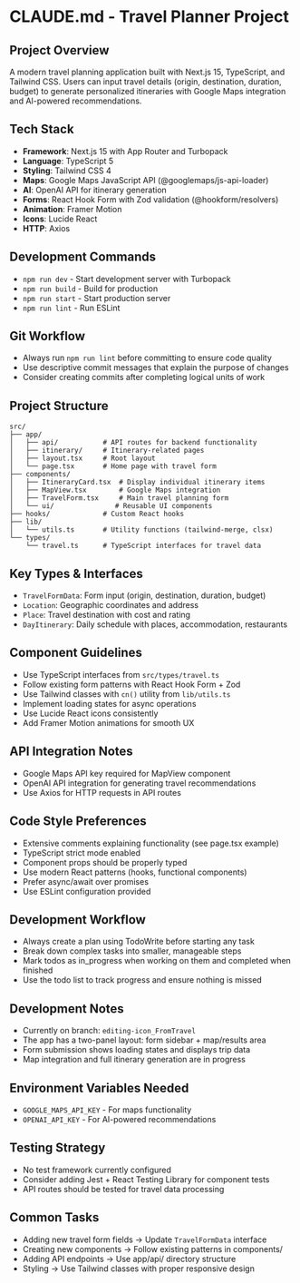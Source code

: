 # CLAUDE.md - Travel Planner Project

## Project Overview
A modern travel planning application built with Next.js 15, TypeScript, and Tailwind CSS. Users can input travel details (origin, destination, duration, budget) to generate personalized itineraries with Google Maps integration and AI-powered recommendations.

## Tech Stack
- **Framework**: Next.js 15 with App Router and Turbopack
- **Language**: TypeScript 5
- **Styling**: Tailwind CSS 4
- **Maps**: Google Maps JavaScript API (@googlemaps/js-api-loader)
- **AI**: OpenAI API for itinerary generation
- **Forms**: React Hook Form with Zod validation (@hookform/resolvers)
- **Animation**: Framer Motion
- **Icons**: Lucide React
- **HTTP**: Axios

## Development Commands
- `npm run dev` - Start development server with Turbopack
- `npm run build` - Build for production
- `npm run start` - Start production server
- `npm run lint` - Run ESLint

## Git Workflow
- Always run `npm run lint` before committing to ensure code quality
- Use descriptive commit messages that explain the purpose of changes
- Consider creating commits after completing logical units of work

## Project Structure
```
src/
├── app/
│   ├── api/           # API routes for backend functionality
│   ├── itinerary/     # Itinerary-related pages
│   ├── layout.tsx     # Root layout
│   └── page.tsx       # Home page with travel form
├── components/
│   ├── ItineraryCard.tsx  # Display individual itinerary items
│   ├── MapView.tsx        # Google Maps integration
│   ├── TravelForm.tsx     # Main travel planning form
│   └── ui/               # Reusable UI components
├── hooks/             # Custom React hooks
├── lib/
│   └── utils.ts       # Utility functions (tailwind-merge, clsx)
└── types/
    └── travel.ts      # TypeScript interfaces for travel data
```

## Key Types & Interfaces
- `TravelFormData`: Form input (origin, destination, duration, budget)
- `Location`: Geographic coordinates and address
- `Place`: Travel destination with cost and rating
- `DayItinerary`: Daily schedule with places, accommodation, restaurants

## Component Guidelines
- Use TypeScript interfaces from `src/types/travel.ts`
- Follow existing form patterns with React Hook Form + Zod
- Use Tailwind classes with `cn()` utility from `lib/utils.ts`
- Implement loading states for async operations
- Use Lucide React icons consistently
- Add Framer Motion animations for smooth UX

## API Integration Notes
- Google Maps API key required for MapView component
- OpenAI API integration for generating travel recommendations
- Use Axios for HTTP requests in API routes

## Code Style Preferences
- Extensive comments explaining functionality (see page.tsx example)
- TypeScript strict mode enabled
- Component props should be properly typed
- Use modern React patterns (hooks, functional components)
- Prefer async/await over promises
- Use ESLint configuration provided

## Development Workflow
- Always create a plan using TodoWrite before starting any task
- Break down complex tasks into smaller, manageable steps
- Mark todos as in_progress when working on them and completed when finished
- Use the todo list to track progress and ensure nothing is missed

## Development Notes
- Currently on branch: `editing-icon_FromTravel`
- The app has a two-panel layout: form sidebar + map/results area
- Form submission shows loading states and displays trip data
- Map integration and full itinerary generation are in progress

## Environment Variables Needed
- `GOOGLE_MAPS_API_KEY` - For maps functionality
- `OPENAI_API_KEY` - For AI-powered recommendations

## Testing Strategy
- No test framework currently configured
- Consider adding Jest + React Testing Library for component tests
- API routes should be tested for travel data processing

## Common Tasks
- Adding new travel form fields → Update `TravelFormData` interface
- Creating new components → Follow existing patterns in components/
- Adding API endpoints → Use app/api/ directory structure
- Styling → Use Tailwind classes with proper responsive design